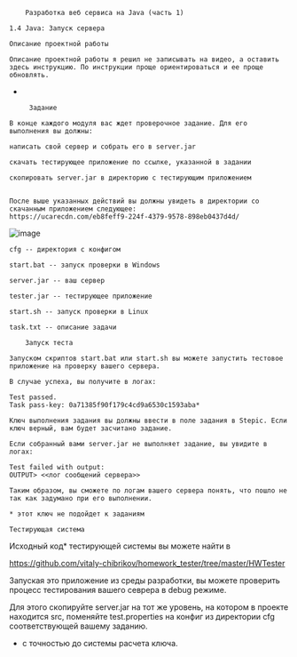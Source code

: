		Разработка веб сервиса на Java (часть 1)
	
	1.4 Java: Запуск сервера
	
	Описание проектной работы
	
	Описание проектной работы я решил не записывать на видео, а оставить здесь инструкцию. По инструкции проще ориентироваться и ее проще обновлять. 
-


		 Задание

	В конце каждого модуля вас ждет проверочное задание. Для его выполнения вы должны: 
	
	написать свой сервер и собрать его в server.jar
	
	скачать тестирующее приложение по ссылке, указанной в задании
	
	скопировать server.jar в директорию с тестирующим приложением
	
	
	После выше указанных действий вы должны увидеть в директории со скачанным приложением следующее:
	https://ucarecdn.com/eb8feff9-224f-4379-9578-898eb0437d4d/
	
![image](https://github.com/IvanGlaz79vvv/Stepic_WEB_server1/assets/95147645/4a34b678-0d5f-49c4-b801-6cd36f3614cc)
	
	
	cfg -- директория с конфигом
	
	start.bat -- запуск проверки в Windows
	
	server.jar -- ваш сервер
	
	tester.jar -- тестирующее приложение
	
	start.sh -- запуск проверки в Linux
	
	task.txt -- описание задачи

		Запуск теста
	
	Запуском скриптов start.bat или start.sh вы можете запустить тестовое приложение на проверку вашего сервера.
	
	В случае успеха, вы получите в логах:
	
	Test passed.
	Task pass-key: 0a71385f90f179c4cd9a6530c1593aba*
	
	Ключ выполнения задания вы должны ввести в поле задания в Stepic. Если ключ верный, вам будет засчитано задание.
	
	Если собранный вами server.jar не выполняет задание, вы увидите в логах:
	
	Test failed with output:
	OUTPUT> <<лог сообщений сервера>>
	
	Таким образом, вы сможете по логам вашего сервера понять, что пошло не так как задумано при его выполнении.
	
	* этот ключ не подойдет к заданиям

	Тестирующая система
Исходный код* тестирующей системы вы можете найти в 

https://github.com/vitaly-chibrikov/homework_tester/tree/master/HWTester

Запуская это приложение из среды разработки, вы можете проверить процесс тестирования вашего севрера в debug режиме.

Для этого скопируйте server.jar на тот же уровень, на котором в проекте находится src, поменяйте test.properties на конфиг из директории cfg соответствующей вашему заданию.

* с точностью до системы расчета ключа.
